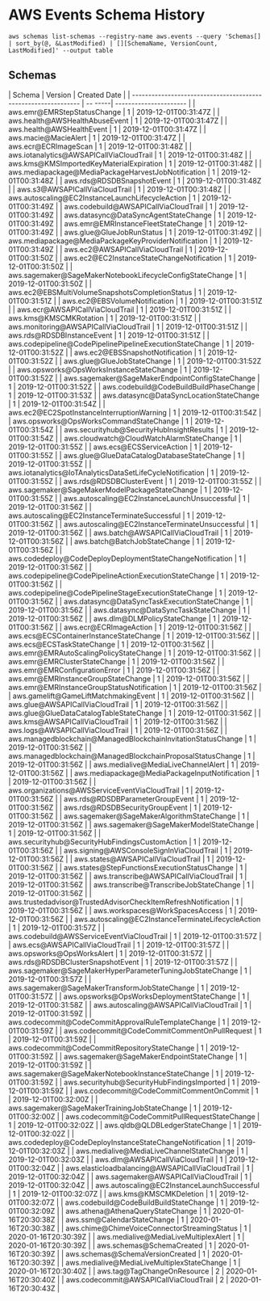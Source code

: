 # AWS Events Schema History

```
aws schemas list-schemas --registry-name aws.events --query 'Schemas[] | sort_by(@, &LastModified) | [][SchemaName, VersionCount, LastModified]' --output table
```

## Schemas

| Schema                                                         | Version | Created Date           |
| -------------------------------------------------------------- | -- -----| ---------------------- |
|  aws.emr@EMRStepStatusChange                                   | 1       |  2019-12-01T00:31:47Z  |
|  aws.health@AWSHealthAbuseEvent                                | 1       |  2019-12-01T00:31:47Z  |
|  aws.health@AWSHealthEvent                                     | 1       |  2019-12-01T00:31:47Z  |
|  aws.macie@MacieAlert                                          | 1       |  2019-12-01T00:31:47Z  |
|  aws.ecr@ECRImageScan                                          | 1       |  2019-12-01T00:31:48Z  |
|  aws.iotanalytics@AWSAPICallViaCloudTrail                      | 1       |  2019-12-01T00:31:48Z  |
|  aws.kms@KMSImportedKeyMaterialExpiration                      | 1       |  2019-12-01T00:31:48Z  |
|  aws.mediapackage@MediaPackageHarvestJobNotification           | 1       |  2019-12-01T00:31:48Z  |
|  aws.rds@RDSDBSnapshotEvent                                    | 1       |  2019-12-01T00:31:48Z  |
|  aws.s3@AWSAPICallViaCloudTrail                                | 1       |  2019-12-01T00:31:48Z  |
|  aws.autoscaling@EC2InstanceLaunchLifecycleAction              | 1       |  2019-12-01T00:31:49Z  |
|  aws.codebuild@AWSAPICallViaCloudTrail                         | 1       |  2019-12-01T00:31:49Z  |
|  aws.datasync@DataSyncAgentStateChange                         | 1       |  2019-12-01T00:31:49Z  |
|  aws.emr@EMRInstanceFleetStateChange                           | 1       |  2019-12-01T00:31:49Z  |
|  aws.glue@GlueJobRunStatus                                     | 1       |  2019-12-01T00:31:49Z  |
|  aws.mediapackage@MediaPackageKeyProviderNotification          | 1       |  2019-12-01T00:31:49Z  |
|  aws.ec2@AWSAPICallViaCloudTrail                               | 1       |  2019-12-01T00:31:50Z  |
|  aws.ec2@EC2InstanceStateChangeNotification                    | 1       |  2019-12-01T00:31:50Z  |
|  aws.sagemaker@SageMakerNotebookLifecycleConfigStateChange     | 1       |  2019-12-01T00:31:50Z  |
|  aws.ec2@EBSMultiVolumeSnapshotsCompletionStatus               | 1       |  2019-12-01T00:31:51Z  |
|  aws.ec2@EBSVolumeNotification                                 | 1       |  2019-12-01T00:31:51Z  |
|  aws.ecr@AWSAPICallViaCloudTrail                               | 1       |  2019-12-01T00:31:51Z  |
|  aws.kms@KMSCMKRotation                                        | 1       |  2019-12-01T00:31:51Z  |
|  aws.monitoring@AWSAPICallViaCloudTrail                        | 1       |  2019-12-01T00:31:51Z  |
|  aws.rds@RDSDBInstanceEvent                                    | 1       |  2019-12-01T00:31:51Z  |
|  aws.codepipeline@CodePipelinePipelineExecutionStateChange     | 1       |  2019-12-01T00:31:52Z  |
|  aws.ec2@EBSSnapshotNotification                               | 1       |  2019-12-01T00:31:52Z  |
|  aws.glue@GlueJobStateChange                                   | 1       |  2019-12-01T00:31:52Z  |
|  aws.opsworks@OpsWorksInstanceStateChange                      | 1       |  2019-12-01T00:31:52Z  |
|  aws.sagemaker@SageMakerEndpointConfigStateChange              | 1       |  2019-12-01T00:31:52Z  |
|  aws.codebuild@CodeBuildBuildPhaseChange                       | 1       |  2019-12-01T00:31:53Z  |
|  aws.datasync@DataSyncLocationStateChange                      | 1       |  2019-12-01T00:31:54Z  |
|  aws.ec2@EC2SpotInstanceInterruptionWarning                    | 1       |  2019-12-01T00:31:54Z  |
|  aws.opsworks@OpsWorksCommandStateChange                       | 1       |  2019-12-01T00:31:54Z  |
|  aws.securityhub@SecurityHubInsightResults                     | 1       |  2019-12-01T00:31:54Z  |
|  aws.cloudwatch@CloudWatchAlarmStateChange                     | 1       |  2019-12-01T00:31:55Z  |
|  aws.ecs@ECSServiceAction                                      | 1       |  2019-12-01T00:31:55Z  |
|  aws.glue@GlueDataCatalogDatabaseStateChange                   | 1       |  2019-12-01T00:31:55Z  |
|  aws.iotanalytics@IoTAnalyticsDataSetLifeCycleNotification     | 1       |  2019-12-01T00:31:55Z  |
|  aws.rds@RDSDBClusterEvent                                     | 1       |  2019-12-01T00:31:55Z  |
|  aws.sagemaker@SageMakerModelPackageStateChange                | 1       |  2019-12-01T00:31:55Z  |
|  aws.autoscaling@EC2InstanceLaunchUnsuccessful                 | 1       |  2019-12-01T00:31:56Z  |
|  aws.autoscaling@EC2InstanceTerminateSuccessful                | 1       |  2019-12-01T00:31:56Z  |
|  aws.autoscaling@EC2InstanceTerminateUnsuccessful              | 1       |  2019-12-01T00:31:56Z  |
|  aws.batch@AWSAPICallViaCloudTrail                             | 1       |  2019-12-01T00:31:56Z  |
|  aws.batch@BatchJobStateChange                                 | 1       |  2019-12-01T00:31:56Z  |
|  aws.codedeploy@CodeDeployDeploymentStateChangeNotification    | 1       |  2019-12-01T00:31:56Z  |
|  aws.codepipeline@CodePipelineActionExecutionStateChange       | 1       |  2019-12-01T00:31:56Z  |
|  aws.codepipeline@CodePipelineStageExecutionStateChange        | 1       |  2019-12-01T00:31:56Z  |
|  aws.datasync@DataSyncTaskExecutionStateChange                 | 1       |  2019-12-01T00:31:56Z  |
|  aws.datasync@DataSyncTaskStateChange                          | 1       |  2019-12-01T00:31:56Z  |
|  aws.dlm@DLMPolicyStateChange                                  | 1       |  2019-12-01T00:31:56Z  |
|  aws.ecr@ECRImageAction                                        | 1       |  2019-12-01T00:31:56Z  |
|  aws.ecs@ECSContainerInstanceStateChange                       | 1       |  2019-12-01T00:31:56Z  |
|  aws.ecs@ECSTaskStateChange                                    | 1       |  2019-12-01T00:31:56Z  |
|  aws.emr@EMRAutoScalingPolicyStateChange                       | 1       |  2019-12-01T00:31:56Z  |
|  aws.emr@EMRClusterStateChange                                 | 1       |  2019-12-01T00:31:56Z  |
|  aws.emr@EMRConfigurationError                                 | 1       |  2019-12-01T00:31:56Z  |
|  aws.emr@EMRInstanceGroupStateChange                           | 1       |  2019-12-01T00:31:56Z  |
|  aws.emr@EMRInstanceGroupStatusNotification                    | 1       |  2019-12-01T00:31:56Z  |
|  aws.gamelift@GameLiftMatchmakingEvent                         | 1       |  2019-12-01T00:31:56Z  |
|  aws.glue@AWSAPICallViaCloudTrail                              | 1       |  2019-12-01T00:31:56Z  |
|  aws.glue@GlueDataCatalogTableStateChange                      | 1       |  2019-12-01T00:31:56Z  |
|  aws.kms@AWSAPICallViaCloudTrail                               | 1       |  2019-12-01T00:31:56Z  |
|  aws.logs@AWSAPICallViaCloudTrail                              | 1       |  2019-12-01T00:31:56Z  |
|  aws.managedblockchain@ManagedBlockchainInvitationStatusChange | 1       |  2019-12-01T00:31:56Z  |
|  aws.managedblockchain@ManagedBlockchainProposalStatusChange   | 1       |  2019-12-01T00:31:56Z  |
|  aws.medialive@MediaLiveChannelAlert                           | 1       |  2019-12-01T00:31:56Z  |
|  aws.mediapackage@MediaPackageInputNotification                | 1       |  2019-12-01T00:31:56Z  |
|  aws.organizations@AWSServiceEventViaCloudTrail                | 1       |  2019-12-01T00:31:56Z  |
|  aws.rds@RDSDBParameterGroupEvent                              | 1       |  2019-12-01T00:31:56Z  |
|  aws.rds@RDSDBSecurityGroupEvent                               | 1       |  2019-12-01T00:31:56Z  |
|  aws.sagemaker@SageMakerAlgorithmStateChange                   | 1       |  2019-12-01T00:31:56Z  |
|  aws.sagemaker@SageMakerModelStateChange                       | 1       |  2019-12-01T00:31:56Z  |
|  aws.securityhub@SecurityHubFindingsCustomAction               | 1       |  2019-12-01T00:31:56Z  |
|  aws.signing@AWSConsoleSignInViaCloudTrail                     | 1       |  2019-12-01T00:31:56Z  |
|  aws.states@AWSAPICallViaCloudTrail                            | 1       |  2019-12-01T00:31:56Z  |
|  aws.states@StepFunctionsExecutionStatusChange                 | 1       |  2019-12-01T00:31:56Z  |
|  aws.transcribe@AWSAPICallViaCloudTrail                        | 1       |  2019-12-01T00:31:56Z  |
|  aws.transcribe@TranscribeJobStateChange                       | 1       |  2019-12-01T00:31:56Z  |
|  aws.trustedadvisor@TrustedAdvisorCheckItemRefreshNotification | 1       |  2019-12-01T00:31:56Z  |
|  aws.workspaces@WorkSpacesAccess                               | 1       |  2019-12-01T00:31:56Z  |
|  aws.autoscaling@EC2InstanceTerminateLifecycleAction           | 1       |  2019-12-01T00:31:57Z  |
|  aws.codebuild@AWSServiceEventViaCloudTrail                    | 1       |  2019-12-01T00:31:57Z  |
|  aws.ecs@AWSAPICallViaCloudTrail                               | 1       |  2019-12-01T00:31:57Z  |
|  aws.opsworks@OpsWorksAlert                                    | 1       |  2019-12-01T00:31:57Z  |
|  aws.rds@RDSDBClusterSnapshotEvent                             | 1       |  2019-12-01T00:31:57Z  |
|  aws.sagemaker@SageMakerHyperParameterTuningJobStateChange     | 1       |  2019-12-01T00:31:57Z  |
|  aws.sagemaker@SageMakerTransformJobStateChange                | 1       |  2019-12-01T00:31:57Z  |
|  aws.opsworks@OpsWorksDeploymentStateChange                    | 1       |  2019-12-01T00:31:58Z  |
|  aws.autoscaling@AWSAPICallViaCloudTrail                       | 1       |  2019-12-01T00:31:59Z  |
|  aws.codecommit@CodeCommitApprovalRuleTemplateChange           | 1       |  2019-12-01T00:31:59Z  |
|  aws.codecommit@CodeCommitCommentOnPullRequest                 | 1       |  2019-12-01T00:31:59Z  |
|  aws.codecommit@CodeCommitRepositoryStateChange                | 1       |  2019-12-01T00:31:59Z  |
|  aws.sagemaker@SageMakerEndpointStateChange                    | 1       |  2019-12-01T00:31:59Z  |
|  aws.sagemaker@SageMakerNotebookInstanceStateChange            | 1       |  2019-12-01T00:31:59Z  |
|  aws.securityhub@SecurityHubFindingsImported                   | 1       |  2019-12-01T00:31:59Z  |
|  aws.codecommit@CodeCommitCommentOnCommit                      | 1       |  2019-12-01T00:32:00Z  |
|  aws.sagemaker@SageMakerTrainingJobStateChange                 | 1       |  2019-12-01T00:32:00Z  |
|  aws.codecommit@CodeCommitPullRequestStateChange               | 1       |  2019-12-01T00:32:02Z  |
|  aws.qldb@QLDBLedgerStateChange                                | 1       |  2019-12-01T00:32:02Z  |
|  aws.codedeploy@CodeDeployInstanceStateChangeNotification      | 1       |  2019-12-01T00:32:03Z  |
|  aws.medialive@MediaLiveChannelStateChange                     | 1       |  2019-12-01T00:32:03Z  |
|  aws.dlm@AWSAPICallViaCloudTrail                               | 1       |  2019-12-01T00:32:04Z  |
|  aws.elasticloadbalancing@AWSAPICallViaCloudTrail              | 1       |  2019-12-01T00:32:04Z  |
|  aws.sagemaker@AWSAPICallViaCloudTrail                         | 1       |  2019-12-01T00:32:04Z  |
|  aws.autoscaling@EC2InstanceLaunchSuccessful                   | 1       |  2019-12-01T00:32:07Z  |
|  aws.kms@KMSCMKDeletion                                        | 1       |  2019-12-01T00:32:07Z  |
|  aws.codebuild@CodeBuildBuildStateChange                       | 1       |  2019-12-01T00:32:09Z  |
|  aws.athena@AthenaQueryStateChange                             | 1       |  2020-01-16T20:30:38Z  |
|  aws.ssm@CalendarStateChange                                   | 1       |  2020-01-16T20:30:38Z  |
|  aws.chime@ChimeVoiceConnectorStreamingStatus                  | 1       |  2020-01-16T20:30:39Z  |
|  aws.medialive@MediaLiveMultiplexAlert                         | 1       |  2020-01-16T20:30:39Z  |
|  aws.schemas@SchemaCreated                                     | 1       |  2020-01-16T20:30:39Z  |
|  aws.schemas@SchemaVersionCreated                              | 1       |  2020-01-16T20:30:39Z  |
|  aws.medialive@MediaLiveMultiplexStateChange                   | 1       |  2020-01-16T20:30:40Z  |
|  aws.tag@TagChangeOnResource                                   | 2       |  2020-01-16T20:30:40Z  |
|  aws.codecommit@AWSAPICallViaCloudTrail                        | 2       |  2020-01-16T20:30:43Z  |
